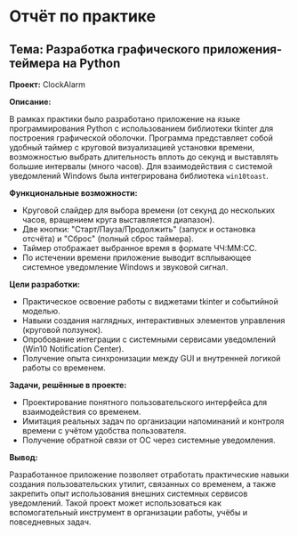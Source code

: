 # Отчёт по практике

## Тема: Разработка графического приложения-теймера на Python

**Проект:** ClockAlarm

**Описание:**

В рамках практики было разработано приложение на языке программирования Python с использованием библиотеки tkinter для построения графической оболочки. Программа представляет собой удобный таймер с круговой визуализацией установки времени, возможностью выбрать длительность вплоть до секунд и выставлять большие интервалы (много часов). Для взаимодействия с системой уведомлений Windows была интегрирована библиотека `win10toast`.

**Функциональные возможности:**
- Круговой слайдер для выбора времени (от секунд до нескольких часов, вращением круга выставляется диапазон).
- Две кнопки: "Старт/Пауза/Продолжить" (запуск и остановка отсчёта) и "Сброс" (полный сброс таймера).
- Таймер отображает выбранное время в формате ЧЧ:ММ:СС.
- По истечении времени приложение выводит всплывающее системное уведомление Windows и звуковой сигнал.

**Цели разработки:**
- Практическое освоение работы с виджетами tkinter и событийной моделью.
- Навыки создания наглядных, интерактивных элементов управления (круговой ползунок).
- Опробование интеграции с системными сервисами уведомлений (Win10 Notification Center).
- Получение опыта синхронизации между GUI и внутренней логикой работы со временем.

**Задачи, решённые в проекте:**
- Проектирование понятного пользовательского интерфейса для взаимодействия со временем.
- Имитация реальных задач по организации напоминаний и контроля времени с учётом удобства пользователя.
- Получение обратной связи от ОС через системные уведомления.

**Вывод:**

Разработанное приложение позволяет отработать практические навыки создания пользовательских утилит, связанных со временем, а также закрепить опыт использования внешних системных сервисов уведомлений. Такой проект может использоваться как вспомогательный инструмент в организации работы, учёбы и повседневных задач.
